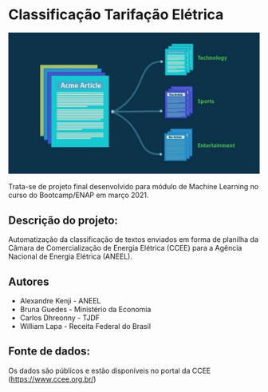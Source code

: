 # Classificação Tarifação Elétrica

![](Classifica.jpg)

Trata-se de projeto final desenvolvido para  módulo de Machine Learning no curso do Bootcamp/ENAP em março 2021.

## Descrição do projeto:
Automatização da classificação de textos enviados em forma de planilha da Câmara de Comercialização de Energia Elétrica (CCEE) para a Agência Nacional de Energia Elétrica (ANEEL).

## Autores
* Alexandre Kenji - ANEEL
* Bruna Guedes - Ministério da Economia 
* Carlos Dhreonny - TJDF  
* William Lapa - Receita Federal do Brasil

## Fonte de dados:
Os dados são públicos e estão disponíveis no portal da CCEE (https://www.ccee.org.br/)


